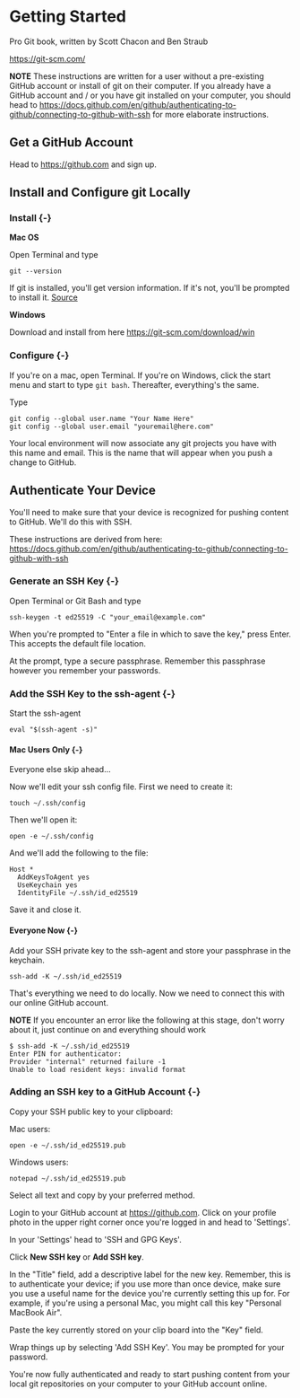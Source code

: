 # Getting Started

Pro Git book, written by Scott Chacon and Ben Straub

https://git-scm.com/

**NOTE** These instructions are written for a user without a pre-existing GitHub account or install of git on their computer. If you already have a GitHub account and / or you have git installed on your computer, you should head to https://docs.github.com/en/github/authenticating-to-github/connecting-to-github-with-ssh for more elaborate instructions.

## Get a GitHub Account

Head to https://github.com and sign up.

## Install and Configure git Locally

### Install {-}

**Mac OS**

Open Terminal and type

```
git --version
```

If git is installed, you'll get version information. If it's not, you'll be prompted to install it. [Source](https://git-scm.com/book/en/v2/Getting-Started-Installing-Git)

**Windows**

Download and install from here https://git-scm.com/download/win

### Configure {-}

If you're on a mac, open Terminal. If you're on Windows, click the start menu and start to type <code>git bash</code>. Thereafter, everything's the same.

Type

```
git config --global user.name "Your Name Here"
git config --global user.email "youremail@here.com"
```

Your local environment will now associate any git projects you have with this name and email. This is the name that will appear when you push a change to GitHub.

## Authenticate Your Device

You\'ll need to make sure that your device is recognized for pushing content to GitHub. We'll do this with SSH.

These instructions are derived from here: https://docs.github.com/en/github/authenticating-to-github/connecting-to-github-with-ssh

### Generate an SSH Key {-}

Open Terminal or Git Bash and type

```
ssh-keygen -t ed25519 -C "your_email@example.com"
```

When you're prompted to \"Enter a file in which to save the key,\" press Enter. This accepts the default file location.

At the prompt, type a secure passphrase. Remember this passphrase however you remember your passwords.

### Add the SSH Key to the ssh-agent {-}

Start the ssh-agent

```
eval "$(ssh-agent -s)"
```

#### Mac Users Only {-}

Everyone else skip ahead...

Now we'll edit your ssh config file. First we need to create it:

```
touch ~/.ssh/config
```

Then we'll open it:

```
open -e ~/.ssh/config
```


And we'll add the following to the file:

```
Host *
  AddKeysToAgent yes
  UseKeychain yes
  IdentityFile ~/.ssh/id_ed25519
```

Save it and close it.

#### Everyone Now {-}

Add your SSH private key to the ssh-agent and store your passphrase in the keychain.

```
ssh-add -K ~/.ssh/id_ed25519
```

That's everything we need to do locally. Now we need to connect this with our online GitHub account.

**NOTE** If you encounter an error like the following at this stage, don\'t worry about it, just continue on and everything should work

```
$ ssh-add -K ~/.ssh/id_ed25519
Enter PIN for authenticator:
Provider "internal" returned failure -1
Unable to load resident keys: invalid format
```

### Adding an SSH key to a GitHub Account {-}

Copy your SSH public key to your clipboard:

Mac users:

```
open -e ~/.ssh/id_ed25519.pub
```

Windows users:

```
notepad ~/.ssh/id_ed25519.pub
```

Select all text and copy by your preferred method.

Login to your GitHub account at https://github.com. Click on your profile photo in the upper right corner once you're logged in and head to \'Settings\'.

In your \'Settings\' head to \'SSH and GPG Keys\'.

Click **New SSH key** or **Add SSH key**.

In the \"Title\" field, add a descriptive label for the new key. Remember, this is to authenticate your device; if you use more than once device, make sure you use a useful name for the device you're currently setting this up for. For  example, if you're using a personal Mac, you might call this key  \"Personal MacBook Air\".

Paste the key currently stored on your clip board into the \"Key\" field.

Wrap things up by selecting \'Add SSH Key\'. You may be prompted for your password.

You're now fully authenticated and ready to start pushing content from your local git repositories on your computer to your GitHub account online.
